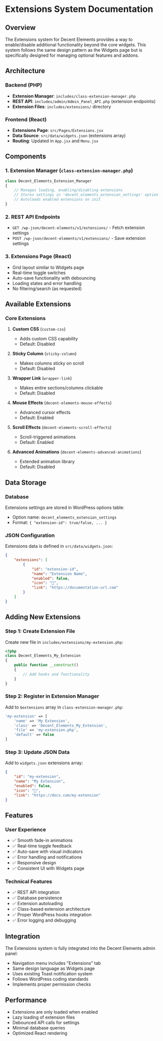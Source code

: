 # Extensions System Documentation

## Overview

The Extensions system for Decent Elements provides a way to enable/disable additional functionality beyond the core widgets. This system follows the same design pattern as the Widgets page but is specifically designed for managing optional features and addons.

## Architecture

### Backend (PHP)

-   **Extension Manager**: `includes/class-extension-manager.php`
-   **REST API**: `includes/admin/Admin_Panel_API.php` (extension endpoints)
-   **Extension Files**: `includes/extensions/` directory

### Frontend (React)

-   **Extensions Page**: `src/Pages/Extensions.jsx`
-   **Data Source**: `src/data/widgets.json` (extensions array)
-   **Routing**: Updated in `App.jsx` and `Menu.jsx`

## Components

### 1. Extension Manager (`class-extension-manager.php`)

```php
class Decent_Elements_Extension_Manager
{
    // Manages loading, enabling/disabling extensions
    // Stores settings in 'decent_elements_extension_settings' option
    // Autoloads enabled extensions on init
}
```

### 2. REST API Endpoints

-   `GET /wp-json/decent-elements/v1/extensions/` - Fetch extension settings
-   `POST /wp-json/decent-elements/v1/extensions/` - Save extension settings

### 3. Extensions Page (React)

-   Grid layout similar to Widgets page
-   Real-time toggle switches
-   Auto-save functionality with debouncing
-   Loading states and error handling
-   No filtering/search (as requested)

## Available Extensions

### Core Extensions

1. **Custom CSS** (`custom-css`)

    - Adds custom CSS capability
    - Default: Disabled

2. **Sticky Column** (`sticky-column`)

    - Makes columns sticky on scroll
    - Default: Disabled

3. **Wrapper Link** (`wrapper-link`)

    - Makes entire sections/columns clickable
    - Default: Disabled

4. **Mouse Effects** (`decent-elements-mouse-effects`)

    - Advanced cursor effects
    - Default: Enabled

5. **Scroll Effects** (`decent-elements-scroll-effects`)

    - Scroll-triggered animations
    - Default: Enabled

6. **Advanced Animations** (`decent-elements-advanced-animations`)
    - Extended animation library
    - Default: Disabled

## Data Storage

### Database

Extensions settings are stored in WordPress options table:

-   Option name: `decent_elements_extension_settings`
-   Format: `{ "extension-id": true/false, ... }`

### JSON Configuration

Extensions data is defined in `src/data/widgets.json`:

```json
{
	"extensions": [
		{
			"id": "extension-id",
			"name": "Extension Name",
			"enabled": false,
			"icon": "🎯",
			"link": "https://documentation-url.com"
		}
	]
}
```

## Adding New Extensions

### Step 1: Create Extension File

Create new file in `includes/extensions/my-extension.php`:

```php
<?php
class Decent_Elements_My_Extension
{
    public function __construct()
    {
        // Add hooks and functionality
    }
}
```

### Step 2: Register in Extension Manager

Add to `$extensions` array in `class-extension-manager.php`:

```php
'my-extension' => [
    'name' => 'My Extension',
    'class' => 'Decent_Elements_My_Extension',
    'file' => 'my-extension.php',
    'default' => false
]
```

### Step 3: Update JSON Data

Add to `widgets.json` extensions array:

```json
{
	"id": "my-extension",
	"name": "My Extension",
	"enabled": false,
	"icon": "🚀",
	"link": "https://docs.com/my-extension"
}
```

## Features

### User Experience

-   ✅ Smooth fade-in animations
-   ✅ Real-time toggle feedback
-   ✅ Auto-save with visual indicators
-   ✅ Error handling and notifications
-   ✅ Responsive design
-   ✅ Consistent UI with Widgets page

### Technical Features

-   ✅ REST API integration
-   ✅ Database persistence
-   ✅ Extension autoloading
-   ✅ Class-based extension architecture
-   ✅ Proper WordPress hooks integration
-   ✅ Error logging and debugging

## Integration

The Extensions system is fully integrated into the Decent Elements admin panel:

-   Navigation menu includes "Extensions" tab
-   Same design language as Widgets page
-   Uses existing Toast notification system
-   Follows WordPress coding standards
-   Implements proper permission checks

## Performance

-   Extensions are only loaded when enabled
-   Lazy loading of extension files
-   Debounced API calls for settings
-   Minimal database queries
-   Optimized React rendering
